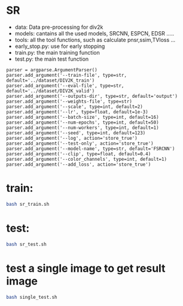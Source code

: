 # SR

- data: Data pre-processing for div2k
- models: cantains all the used models, SRCNN, ESPCN, EDSR .....
- tools: all the tool functions, such as calculate pnsr,ssim,TVloss ...
- early_stop.py: use for early stopping
- train.py: the main training function 
- test.py: the main test function


```
parser = argparse.ArgumentParser()
parser.add_argument('--train-file', type=str, default='../dataset/DIV2K_train')
parser.add_argument('--eval-file', type=str, default='../dataset/DIV2K_valid')
parser.add_argument('--outputs-dir', type=str, default='output')
parser.add_argument('--weights-file', type=str)
parser.add_argument('--scale', type=int, default=2)
parser.add_argument('--lr', type=float, default=1e-3)
parser.add_argument('--batch-size', type=int, default=16)
parser.add_argument('--num-epochs', type=int, default=50)
parser.add_argument('--num-workers', type=int, default=1)
parser.add_argument('--seed', type=int, default=123)
parser.add_argument('--log', action='store_true')
parser.add_argument('--test-only', action='store_true')
parser.add_argument('--model-name', type=str, default='FSRCNN')
parser.add_argument('--clip', type=float, default=0.4)
parser.add_argument('--color_channels', type=int, default=1)
parser.add_argument('--add_loss', action='store_true')
```

# train:
```bash
bash sr_train.sh
```

# test:
```bash
bash sr_test.sh
```

# test a single image to get result image
```bash
bash single_test.sh
```
